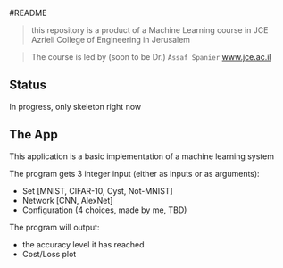 #README
> this repository is a product of a Machine Learning course in JCE Azrieli College of Engineering in Jerusalem

> The course is led by (soon to be Dr.) ```Assaf Spanier``` 
> www.jce.ac.il

## Status
In progress, only skeleton right now

## The App
This application is a basic implementation of a machine learning system

The program gets 3 integer input (either as inputs or as arguments):
* Set [MNIST, CIFAR-10, Cyst, Not-MNIST]
* Network [CNN, AlexNet]
* Configuration (4 choices, made by me, TBD)

The program will output:
* the accuracy level it has reached
* Cost/Loss plot 